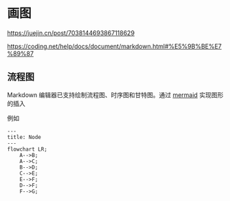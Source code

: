 # 画图

https://juejin.cn/post/7038144693867118629

https://coding.net/help/docs/document/markdown.html#%E5%9B%BE%E7%89%87


## 流程图

Markdown 编辑器已支持绘制流程图、时序图和甘特图。通过 [mermaid](https://mermaid.js.org/#/ ) 实现图形的插入

例如

```mermaid
---
title: Node
---
flowchart LR;
    A-->B;
    A-->C;
    B-->D;
    C-->E;
    E-->F;
    D-->F;
    F-->G;
```

